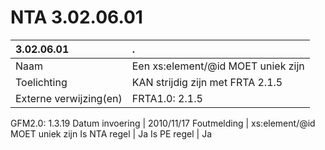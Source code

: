 # NTA 3.02.06.01

 3.02.06.01 | . 
 :--- | :--- 
 Naam | Een xs:element/@id MOET uniek zijn 
 Toelichting | KAN strijdig zijn met FRTA 2.1.5 
 Externe verwijzing(en) | FRTA1.0: 2.1.5
GFM2.0: 1.3.19 
 Datum invoering | 2010/11/17 
 Foutmelding | xs:element/@id MOET uniek zijn 
 Is NTA regel | Ja 
 Is PE regel | Ja 
